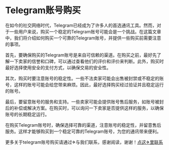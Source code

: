 # Telegram账号购买

在如今的社交网络时代，Telegram已经成为了许多人的首选通讯工具。然而，对于一些用户来说，购买一个稳定的Telegram账号可能会是一个挑战。在这篇文章中，我们将介绍如何购买一个可靠的Telegram账号，并提供一些购买前需要注意的事项。

首先，要确保购买的Telegram账号是来自可信赖的渠道。在购买之前，最好先了解一下卖家的信誉和口碑，可以通过查看他们的评价和评价来判断。此外，购买时最好选择使用安全的支付方式，以确保交易的安全性。

其次，购买时要注意账号的稳定性。一些不法卖家可能会出售被封禁或不稳定的账号，这样的账号可能会给您带来麻烦。因此，最好选择购买经过验证并且稳定运行的账号。

最后，要留意账号的服务和支持。一些卖家可能会提供账号售后服务，如账号被封后的补偿或解决方案。在购买时，可以询问一下卖家是否提供这样的服务，以确保账号的长期稳定运行。

在购买Telegram账号时，确保选择可靠的渠道，注意账号的稳定性，并留意售后服务。这样才能够购买到一个稳定可靠的Telegram账号，为您的通讯带来便利。

更多关于telegram账号购买请通过✈与我们联系，感谢阅读，谢谢！[点这✈里联系](https://abc.k02.cc)